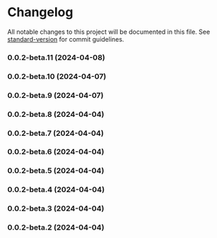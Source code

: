 # Changelog

All notable changes to this project will be documented in this file. See [standard-version](https://github.com/conventional-changelog/standard-version) for commit guidelines.

### 0.0.2-beta.11 (2024-04-08)

### 0.0.2-beta.10 (2024-04-07)

### 0.0.2-beta.9 (2024-04-07)

### 0.0.2-beta.8 (2024-04-04)

### 0.0.2-beta.7 (2024-04-04)

### 0.0.2-beta.6 (2024-04-04)

### 0.0.2-beta.5 (2024-04-04)

### 0.0.2-beta.4 (2024-04-04)

### 0.0.2-beta.3 (2024-04-04)

### 0.0.2-beta.2 (2024-04-04)
